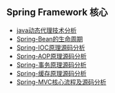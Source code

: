 ## Spring Framework 核心

- [java动态代理技术分析](docs/spring/java动态代理技术分析.md)
- [Spring-Bean的生命周期](docs/spring/Spring-Bean的生命周期.md)
- [Spring-IOC原理源码分析]()
- [Spring-AOP原理源码分析]()
- [Spring-事务原理源码分析]()
- [Spring-缓存原理源码分析]()
- [Spring-MVC核心流程及源码分析]()